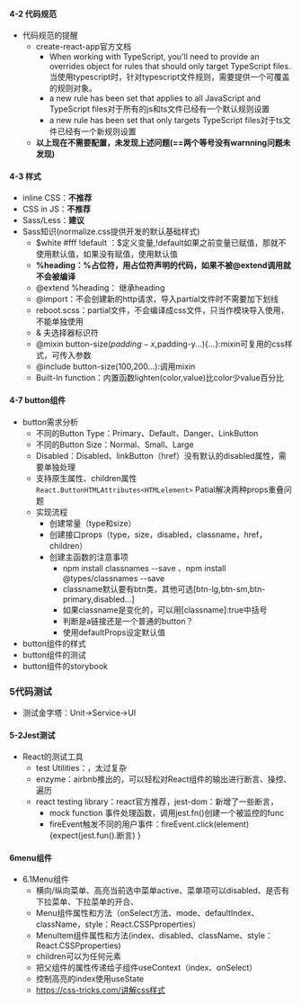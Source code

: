 ####  4-2 代码规范
  - 代码规范的提醒
    - create-react-app官方文档
      - When working with TypeScript, you'll need to provide an overrides object for rules that should only target TypeScript files.当使用typescript时，针对typescript文件规则，需要提供一个可覆盖的规则对象。
      - a new rule has been set that applies to all JavaScript and TypeScript files对于所有的js和ts文件已经有一个默认规则设置
      - a new rule has been set that only targets TypeScript files对于ts文件已经有一个新规则设置
    - **以上现在不需要配置，未发现上述问题(==两个等号没有warnning问题未发现)**
####  4-3 样式
  - inline CSS：**不推荐**
  - CSS in JS：**不推荐**
  - Sass/Less：**建议**
  - Sass知识(normalize.css提供开发的默认基础样式)
    - $white #fff !default  ：$定义变量,!default如果之前变量已赋值，那就不使用默认值，如果没有赋值，使用默认值
    - **%heading：%占位符，用占位符声明的代码，如果不被@extend调用就不会被编译**
    - @extend %heading： 继承heading
    - @import：不会创建新的http请求，导入partial文件时不需要加下划线
    - reboot.scss：partial文件，不会编译成css文件，只当作模块导入使用，不能单独使用
    - & 夫选择器标识符
    - @mixin button-size($padding-x,$padding-y...){...}:mixin可复用的css样式，可传入参数
    - @include button-size(100,200...):调用mixin
    - Built-In function：内置函数lighten(color,value)比color少value百分比
####  4-7 button组件
  - button需求分析
    - 不同的Button Type：Primary、Default、Danger、LinkButton
    - 不同的Button Size：Normal、Small、Large
    - Disabled：Disabled、linkButton（href）没有默认的disabled属性，需要单独处理
    - 支持原生属性、children属性
     `React.ButtonHTMLAttributes<HTMLelement>`
      Patial解决两种props重叠问题
    - 实现流程
      - 创建常量（type和size）
      - 创建接口props（type，size，disabled，classname，href，children）
      - 创建主函数的注意事项
        - npm install classnames --save 、npm install @types/classnames --save 
        - classname默认要有btn类，其他可选[btn-lg,btn-sm,btn-primary,disabled...]
        - 如果classname是变化的，可以用[classname]:true中括号
        - 判断是a链接还是一个普通的button？
        - 使用defaultProps设定默认值
  - button组件的样式
  - button组件的测试
  - button组件的storybook
### 5代码测试
  - 测试金字塔：Unit->Service->UI
#### 5-2Jest测试
  - React的测试工具
    - test Utilities：，太过复杂
    - enzyme：airbnb推出的，可以轻松对React组件的输出进行断言、操控、遍历
    - react testing library：react官方推荐，jest-dom：新增了一些断言，
      - mock function 事件处理函数，调用jest.fn()创建一个被监控的func
      - fireEvent触发不同的用户事件：fireEvent.click(element){expect(jest.fun().断言) }
#### 6menu组件
  - 6.1Menu组件
    - 横向/纵向菜单、高亮当前选中菜单active、菜单项可以disabled、是否有下拉菜单、下拉菜单的开合、
    - Menu组件属性和方法（onSelect方法、mode、defaultIndex、className，style：React.CSSPproperties）
    - MenuItem组件属性和方法(index、disabled、className、style：React.CSSPproperties)
    - children可以为任何元素
    - 把父组件的属性传递给子组件useContext（index、onSelect）
    - 控制高亮的index使用useState
    - https://css-tricks.com/讲解css样式